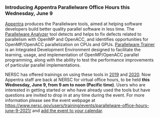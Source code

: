 ### Introducing Appentra Parallelware Office Hours this Wednesday, June 9

[Appentra](https://www.appentra.com) produces the Parallelware tools, aimed at
helping software developers build better quality parallel software in less time.
The [Parallelware Analyzer]()
tool detects and helps to fix defects related to parallelism with OpenMP and
OpenACC, and identifies opportunities for OpenMP/OpenACC parallelization on
CPUs and GPUs.
[Parallelware Trainer]()
is an Integrated Development Environment designed to facilitate the learning,
usage, and implementation of OpenMP/OpenACC parallel programming, along with the
ability to test the performance improvements of particular parallel
implementations.

NERSC has offered trainings on using these tools in
[2019](https://www.nersc.gov/users/training/events/parallelware-tool-workshop-october-17/)
and
[2020](https://www.nersc.gov/users/training/events/parallelware-training-series-oct-nov-2020/). 
Now Appentra staff are back at NERSC for virtual office hours, to be held **this
Wednesday, June 9, from 9 am to noon (Pacific time)**. Users who are interested 
in getting started or who have already used the tools but have questions are
invited to drop in at any time during the event. For more information please see
the event webpage at <https://www.nersc.gov/users/training/events/parallelware-office-hours-june-9-2021/>
and [add the event to your calendar](https://calendar.google.com/event?action=TEMPLATE&tmeid=N3EydWEzOTh2OGk5YmEydXFjbjFkOXEwZWUgbGJsLmdvdl9sczBnZHRnaTdiOTNqcmVkbGVzMGlibDB1NEBn&tmsrc=lbl.gov_ls0gdtgi7b93jredles0ibl0u4%40group.calendar.google.com).
